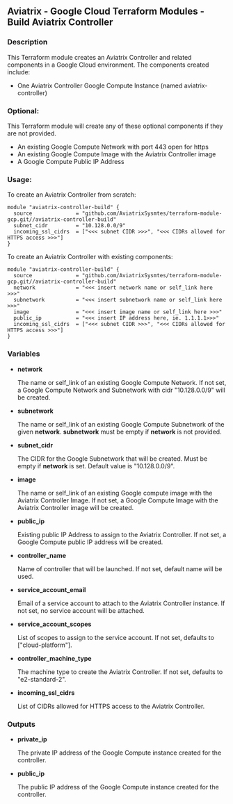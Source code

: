 ## Aviatrix - Google Cloud Terraform Modules - Build Aviatrix Controller

### Description
This Terraform module creates an Aviatrix Controller and related components in a Google Cloud environment. The
components created include:

* One Aviatrix Controller Google Compute Instance (named aviatrix-controller)


### Optional:
This Terraform module will create any of these optional components if they are not provided.

* An existing Google Compute Network with port 443 open for https
* An existing Google Compute Image with the Aviatrix Controller image
* A Google Compute Public IP Address

### Usage:

To create an Aviatrix Controller from scratch:

```hcl
module "aviatrix-controller-build" {
  source              = "github.com/AviatrixSysmtes/terraform-module-gcp.git//aviatrix-controller-build"
  subnet_cidr         = "10.128.0.0/9"
  incoming_ssl_cidrs  = ["<<< subnet CIDR >>>", "<<< CIDRs allowed for HTTPS access >>>"]
}
```


To create an Aviatrix Controller with existing components:
```hcl
module "aviatrix-controller-build" {
  source              = "github.com/AviatrixSysmtes/terraform-module-gcp.git//aviatrix-controller-build"
  network             = "<<< insert network name or self_link here >>>"
  subnetwork          = "<<< insert subnetwork name or self_link here  >>>"
  image               = "<<< insert image name or self_link here >>>"
  public_ip           = "<<< insert IP address here, ie. 1.1.1.1>>>"
  incoming_ssl_cidrs  = ["<<< subnet CIDR >>>", "<<< CIDRs allowed for HTTPS access >>>"]
}
```

### Variables

- **network**

  The name or self_link of an existing Google Compute Network. If not set, a Google Compute Network and Subnetwork with cidr "10.128.0.0/9" will be created.

- **subnetwork**

  The name or self_link of an existing Google Compute Subnetwork of the given **network**. **subnetwork** must be empty if **network** is not provided.

- **subnet_cidr**

  The CIDR for the Google Subnetwork that will be created. Must be empty if **network** is set. Default value is "10.128.0.0/9".

- **image**

  The name or self_link of an existing Google compute image with the Aviatrix Controller Image. If not set, a Google Compute Image with the Aviatrix Controller image will be created.

- **public_ip**

  Existing public IP Address to assign to the Aviatrix Controller. If not set, a Google Compute public IP address will be created.

- **controller_name**

  Name of controller that will be launched. If not set, default name will be used.

- **service_account_email**

  Email of a service account to attach to the Aviatrix Controller instance. If not set, no service account will be attached.

- **service_account_scopes**

  List of scopes to assign to the service account. If not set, defaults to ["cloud-platform"].

- **controller_machine_type**

  The machine type to create the Aviatrix Controller. If not set, defaults to "e2-standard-2".

- **incoming_ssl_cidrs**

  List of CIDRs allowed for HTTPS access to the Aviatrix Controller.

### Outputs

- **private_ip**

  The private IP address of the Google Compute instance created for the controller.

- **public_ip**

  The public IP address of the Google Compute instance created for the controller.
